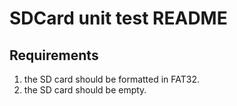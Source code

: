 # SDCard unit test README
## Requirements
1. the SD card should be formatted in FAT32.
2. the SD card should be empty.
